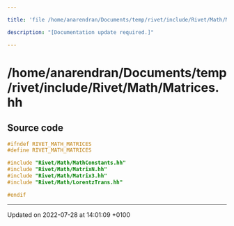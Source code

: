 ```yaml
---

title: 'file /home/anarendran/Documents/temp/rivet/include/Rivet/Math/Matrices.hh'

description: "[Documentation update required.]"

---
```


# /home/anarendran/Documents/temp/rivet/include/Rivet/Math/Matrices.hh






## Source code

```cpp
#ifndef RIVET_MATH_MATRICES
#define RIVET_MATH_MATRICES

#include "Rivet/Math/MathConstants.hh"
#include "Rivet/Math/MatrixN.hh"
#include "Rivet/Math/Matrix3.hh"
#include "Rivet/Math/LorentzTrans.hh"

#endif
```


-------------------------------

Updated on 2022-07-28 at 14:01:09 +0100
